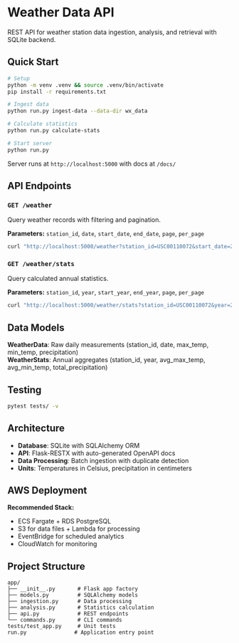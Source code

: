 # Weather Data API

REST API for weather station data ingestion, analysis, and retrieval with SQLite backend.

## Quick Start

```bash
# Setup
python -m venv .venv && source .venv/bin/activate
pip install -r requirements.txt

# Ingest data
python run.py ingest-data --data-dir wx_data

# Calculate statistics  
python run.py calculate-stats

# Start server
python run.py
```

Server runs at `http://localhost:5000` with docs at `/docs/`

## API Endpoints

### `GET /weather`
Query weather records with filtering and pagination.

**Parameters:** `station_id`, `date`, `start_date`, `end_date`, `page`, `per_page`

```bash
curl "http://localhost:5000/weather?station_id=USC00110072&start_date=2014-01-01&per_page=10"
```

### `GET /weather/stats` 
Query calculated annual statistics.

**Parameters:** `station_id`, `year`, `start_year`, `end_year`, `page`, `per_page`

```bash
curl "http://localhost:5000/weather/stats?station_id=USC00110072&year=2014"
```

## Data Models

**WeatherData**: Raw daily measurements (station_id, date, max_temp, min_temp, precipitation)  
**WeatherStats**: Annual aggregates (station_id, year, avg_max_temp, avg_min_temp, total_precipitation)

## Testing

```bash
pytest tests/ -v
```

## Architecture

- **Database**: SQLite with SQLAlchemy ORM
- **API**: Flask-RESTX with auto-generated OpenAPI docs
- **Data Processing**: Batch ingestion with duplicate detection
- **Units**: Temperatures in Celsius, precipitation in centimeters

## AWS Deployment

**Recommended Stack:**
- ECS Fargate + RDS PostgreSQL
- S3 for data files + Lambda for processing
- EventBridge for scheduled analytics
- CloudWatch for monitoring

## Project Structure

```
app/
├── __init__.py       # Flask app factory
├── models.py         # SQLAlchemy models
├── ingestion.py      # Data processing
├── analysis.py       # Statistics calculation
├── api.py            # REST endpoints
└── commands.py       # CLI commands
tests/test_app.py     # Unit tests
run.py               # Application entry point
```

